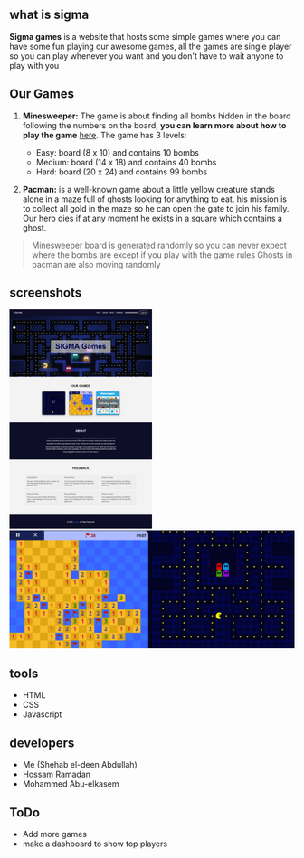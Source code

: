 ## what is sigma
**Sigma games** is a website that hosts some simple games
where you can have some fun playing our awesome games,
all the games are single player so you can play whenever you want and you don't have to wait anyone to play with you

## Our Games

 

 1. **Minesweeper:** 
The game is about finding all bombs hidden in the board following the numbers on the board, **you can learn more about how to play the game** [here](https://www.instructables.com/How-to-beat-Minesweeper/). The game has 3 levels:
	- Easy: board (8 x 10) and contains 10 bombs
	- Medium: board (14 x 18) and contains 40 bombs
	- Hard: board (20 x 24) and contains 99 bombs
		 
 2. **Pacman:** is a well-known game about a little yellow creature stands alone in a maze full of ghosts looking for anything to eat. his mission is to collect all gold in the maze so he can open the gate to join his family.  Our hero dies if at any moment he exists in a square which contains a ghost.

> Minesweeper board is generated randomly so you can never expect where the bombs are except if you play with the game rules
> Ghosts in pacman are also moving randomly 


## screenshots
<img src='home-screenshot.png' width='50%'/>
<img src='games.png'/>

## tools
 - HTML
 - CSS 
 - Javascript

## developers

 - Me (Shehab el-deen Abdullah)
 - Hossam Ramadan 
 - Mohammed Abu-elkasem
 
## ToDo
 - Add more games
 - make a dashboard to show top players

 

